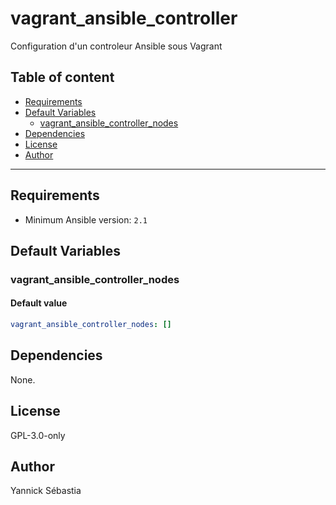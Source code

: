 # vagrant_ansible_controller

Configuration d'un controleur Ansible sous Vagrant

## Table of content

- [Requirements](#requirements)
- [Default Variables](#default-variables)
  - [vagrant_ansible_controller_nodes](#vagrant_ansible_controller_nodes)
- [Dependencies](#dependencies)
- [License](#license)
- [Author](#author)

---

## Requirements

- Minimum Ansible version: `2.1`

## Default Variables

### vagrant_ansible_controller_nodes

#### Default value

```YAML
vagrant_ansible_controller_nodes: []
```

## Dependencies

None.

## License

GPL-3.0-only

## Author

Yannick Sébastia
